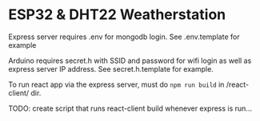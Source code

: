 # ESP32 & DHT22 Weatherstation

Express server requires .env for mongodb login. See .env.template for example

Arduino requires secret.h with SSID and password for wifi login as well as express server IP address. See secret.h.template for example.

To run react app via the express server, must do `npm run build` in /react-client/ dir.

TODO: create script that runs react-client build whenever express is run...